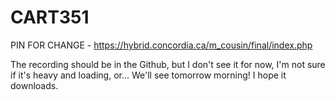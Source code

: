 # CART351

PIN FOR CHANGE - https://hybrid.concordia.ca/m_cousin/final/index.php

The recording should be in the Github, but I don't see it for now, I'm not sure if it's heavy and loading, or... We'll see tomorrow morning! I hope it downloads.
